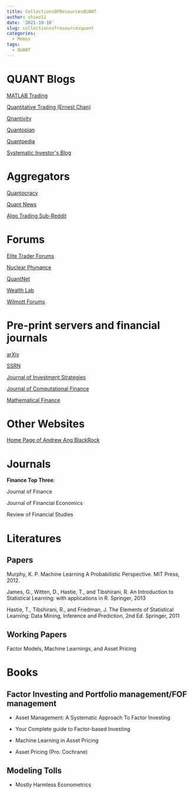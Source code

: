 ```yaml
---
title: CollectionsOFResourcesQUANT
author: shiwz11
date: '2021-10-18'
slug: collectionsofresourcesquant
categories:
  - Memos
tags:
  - QUANT
---
```



# QUANT Blogs

[MATLAB Trading](http://matlab-trading.blogspot.co.uk/)

[Quantitative Trading (Ernest Chan)](http://epchan.blogspot.com)

[Qnantivity](http://quantivity.wordpress.com)

[Quantopian](http://blog.quantopian.com)

[Quantpedia](http://quantpedia.com)

[Systematic Investor's Blog](http://systematicinvestor.github.io/)

# Aggregators 

[Quantocracy](http://www.quantocracy.com)

[Quant News](http://www.quantnews.com)

[Algo Trading Sub-Reddit](http://www.reddit.com/r/algotrading)

# Forums 

[Elite Trader Forums](http://www.elitetrader.com)

[Nuclear Phynance](http://www.nuclearphynance.com)

[QuantNet](http://www.quantnet.com)

[Wealth Lab](http://www.wealth-lab.com/Forum)

[Wilmott Forums](http://www.wilmott.com)

# Pre-print servers and financial journals

[arXiv](http://arxiv.org/archive/q-fin)

[SSRN](http://www.ssrn.com)

[Journal of Investment Strategies](http://www.risk.net/type/journal/source/journal-of-investment-strategies)

[Journal of Computational Finance](http://www.risk.net/type/journal/source/journal-of-computational-finance)

[Mathematical Finance](http://onlinelibrary.wiley.com/journal/10.1111/%28ISSN%291467-9965)

# Other Websites

[Home Page of Andrew Ang BlackRock](https://www.blackrock.com/us/individual/biographies/andrew-ang)

# Journals

**Finance Top Three**:

Journal of Finance

Journal of Financial Economics

Review of Financial Studies


# Literatures

## Papers

Murphy, K. P. Machine Learning A Probabilistic Perspective. MIT Press, 2012.

James, G., Witten, D., Hastie, T., and Tibshirani, R. An Introduction to Statistical Learning: with applications in R. Springer, 2013

Hastie, T., Tibshirani, R., and Friedman, J. The Elements of Statistical Learning: Data Mining, Inference and Prediction, 2nd Ed. Springer, 2011

## Working Papers

Factor Models, Machine Learnings, and Asset Pricing

# Books

## Factor Investing and Portfolio management/FOF management

- Asset Management: A Systematic Approach To Factor Investing

- Your Complete guide to Factor-based Investing

- Machine Learning in Asset Pricing

- Asset Pricing (Pro. Cochrane)

## Modeling Tolls

- Mostly Harmless Econometrics